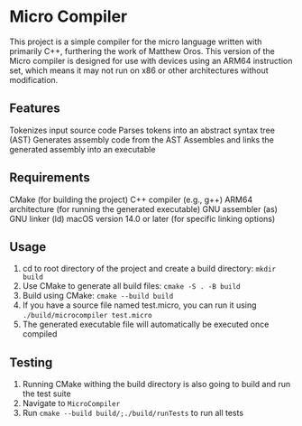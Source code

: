 # Micro Compiler

This project is a simple compiler for the micro language written with primarily C++, furthering the work of Matthew Oros.
This version of the Micro compiler is designed for use with devices using an ARM64 instruction set, which means it may not run on x86 or other architectures without modification.

## Features

Tokenizes input source code
Parses tokens into an abstract syntax tree (AST)
Generates assembly code from the AST
Assembles and links the generated assembly into an executable

## Requirements
CMake (for building the project)
C++ compiler (e.g., g++)
ARM64 architecture (for running the generated executable)
GNU assembler (as)
GNU linker (ld)
macOS version 14.0 or later (for specific linking options)

## Usage

1. cd to root directory of the project and create a build directory: ```mkdir build```
2. Use CMake to generate all build files: ```cmake -S . -B build```
3. Build using CMake: ```cmake --build build```
4. If you have a source file named test.micro, you can run it using ```./build/microcompiler test.micro```
5. The generated executable file will automatically be executed once compiled

## Testing

1. Running CMake withing the build directory is also going to build and run the test suite
2. Navigate to ```MicroCompiler```
3. Run ```cmake --build build/;./build/runTests``` to run all tests
